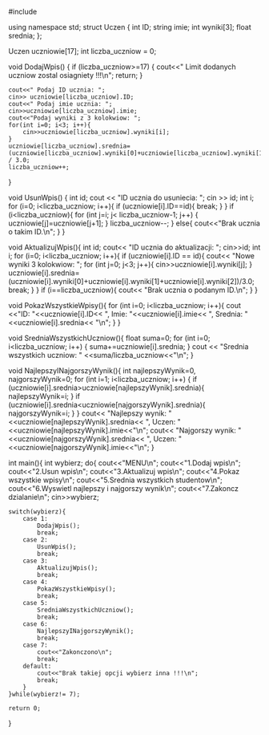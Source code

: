 #include <iostream>

using namespace std;
struct Uczen {
    int ID;
    string imie;
    int wyniki[3];
    float srednia;
};

Uczen uczniowie[17];
int liczba_uczniow = 0;

void DodajWpis() {
    if (liczba_uczniow>=17) {
        cout<<" Limit dodanych uczniow zostal osiagniety !!!\n";
        return;
    }

    cout<<" Podaj ID ucznia: ";
    cin>> uczniowie[liczba_uczniow].ID;
    cout<<" Podaj imie ucznia: ";
    cin>>uczniowie[liczba_uczniow].imie;
    cout<<"Podaj wyniki z 3 kolokwiow: ";
    for(int i=0; i<3; i++){
        cin>>uczniowie[liczba_uczniow].wyniki[i];
    }
    uczniowie[liczba_uczniow].srednia=(uczniowie[liczba_uczniow].wyniki[0]+uczniowie[liczba_uczniow].wyniki[1]+uczniowie[liczba_uczniow].wyniki[2]) / 3.0;
    liczba_uczniow++;
}

void UsunWpis() {
    int id;
    cout << "ID ucznia do usuniecia: ";
    cin >> id;
    int i;
    for (i=0; i<liczba_uczniow; i++){
        if (uczniowie[i].ID==id){
            break;
        }
    }
    if (i<liczba_uczniow){
        for (int j=i; j< liczba_uczniow-1; j++) {
            uczniowie[j]=uczniowie[j+1];
        }
        liczba_uczniow--;
    } else{
        cout<<"Brak ucznia o takim ID.\n";
    }
}

void AktualizujWpis(){
    int id;
    cout<< "ID ucznia do aktualizacji: ";
    cin>>id;
    int i;
    for (i=0; i<liczba_uczniow; i++){
        if (uczniowie[i].ID == id){
            cout<< "Nowe wyniki 3 kolokwiow: ";
            for (int j=0; j<3; j++){
                cin>>uczniowie[i].wyniki[j];
            }
            uczniowie[i].srednia=(uczniowie[i].wyniki[0]+uczniowie[i].wyniki[1]+uczniowie[i].wyniki[2])/3.0;
            break;
        }
    }
    if (i==liczba_uczniow){
        cout<< "Brak ucznia o podanym ID.\n";
    }
}

void PokazWszystkieWpisy(){
    for (int i=0; i<liczba_uczniow; i++){
        cout <<"ID: "<<uczniowie[i].ID<< ", Imie: "<<uczniowie[i].imie<< ", Srednia: "<<uczniowie[i].srednia<< "\n";
    }
}

void SredniaWszystkichUczniow(){
    float suma=0;
    for (int i=0; i<liczba_uczniow; i++) {
        suma+=uczniowie[i].srednia;
    }
    cout << "Srednia wszystkich uczniow: " <<suma/liczba_uczniow<<"\n";
}

void NajlepszyINajgorszyWynik(){
    int najlepszyWynik=0, najgorszyWynik=0;
    for (int i=1; i<liczba_uczniow; i++) {
        if (uczniowie[i].srednia>uczniowie[najlepszyWynik].srednia){
            najlepszyWynik=i;
        }
        if (uczniowie[i].srednia<uczniowie[najgorszyWynik].srednia){
            najgorszyWynik=i;
        }
    }
    cout<< "Najlepszy wynik: "<<uczniowie[najlepszyWynik].srednia<< ", Uczen: "<<uczniowie[najlepszyWynik].imie<<"\n";
    cout<< "Najgorszy wynik: "<<uczniowie[najgorszyWynik].srednia<< ", Uczen: "<<uczniowie[najgorszyWynik].imie<<"\n";
    }

int main(){
    int wybierz;
    do{
        cout<<"MENU\n";
        cout<<"1.Dodaj wpis\n";
        cout<<"2.Usun wpis\n";
        cout<<"3.Aktualizuj wpis\n";
        cout<<"4.Pokaz wszystkie wpisy\n";
        cout<<"5.Srednia wszystkich studentow\n";
        cout<<"6.Wyswietl najlepszy i najgorszy wynik\n";
        cout<<"7.Zakoncz dzialanie\n";
        cin>>wybierz;

    switch(wybierz){
        case 1:
            DodajWpis();
            break;
        case 2:
            UsunWpis();
            break;
        case 3:
            AktualizujWpis();
            break;
        case 4:
            PokazWszystkieWpisy();
            break;
        case 5:
            SredniaWszystkichUczniow();
            break;
        case 6:
            NajlepszyINajgorszyWynik();
            break;
        case 7:
            cout<<"Zakonczono\n";
            break;
        default:
            cout<<"Brak takiej opcji wybierz inna !!!\n";
            break;
        }
    }while(wybierz!= 7);

    return 0;
}
